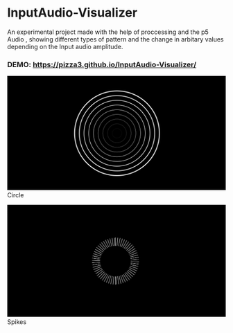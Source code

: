 # InputAudio-Visualizer
An experimental project made with the help of proccessing and the p5 Audio , showing different types of pattern and
the change in arbitary values depending on the Input audio amplitude.

### DEMO: https://pizza3.github.io/InputAudio-Visualizer/

![Circle](/images/visual1.png)
Circle

![Spikes](/images/visual2.png)
Spikes

